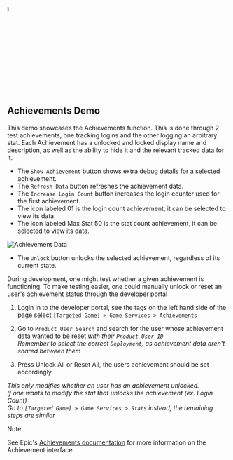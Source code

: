 <a href="/README.md"><img src="/docs/images/PlayEveryWareLogo.gif" alt="README.md" width="5%"/></a>

## **Achievements Demo**
This demo showcases the Achievements function. This is done through 2 test achievements, one tracking logins and the other logging an arbitrary stat. Each Achievement has a unlocked and locked display name and description, as well as the ability to hide it and the relevant tracked data for it.
- The ``Show Achievement`` button shows extra debug details for a selected achievement.
- The ``Refresh Data`` button refreshes the achievement data.
- The ``Increase Login Count`` button increases the login counter used for the first achievement.
- The icon labeled 01 is the login count achievement, it can be selected to view its data.
- The icon labeled Max Stat 50 is the stat count achievement, it can be selected to view its data.

![Achievement Data](../images/eos_sdk_achievements_data.png)

- The ``Unlock`` button unlocks the selected achievement, regardless of its current state.


During development, one might test whether a given achievement is functioning.
To make testing easier, one could manually unlock or reset an user's achievement status through the developer portal

1.  Login in to the developer portal, see the tags on the left hand side of the page
    select `[Targeted Game] > Game Services > Achievements`  

    
2.  Go to `Product User Search` and search for the user whose achievement data wanted to be reset *with their `Product User ID`*  
    *Remember to select the correct `Deployment`, as achievement data aren't shared between them*
    
3.  Press Unlock All or Reset All, the users achievement should be set accordingly.

*This only modifies whether an user has an achievement unlocked.*  
*If one wants to modify the stat that unlocks the achievement (ex. Login Count)*  
*Go to `[Targeted Game] > Game Services > Stats` instead, the remaining steps are similar*

> [!NOTE]
> See Epic's [Achievements documentation](https://dev.epicgames.com/docs/game-services/achievements) for more information on the Achievement interface.